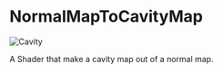 # NormalMapToCavityMap

![Cavity](https://raw.githubusercontent.com/cCharkes/NormalMapToCavityMap/master/Cavity.png)

A Shader that make a cavity map out of a normal map.